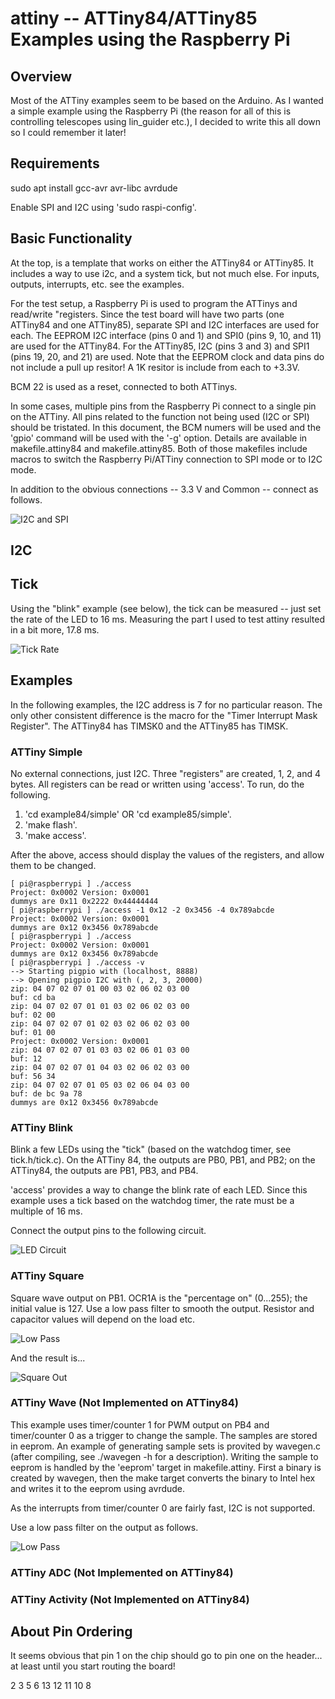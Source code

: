 # attiny -- ATTiny84/ATTiny85 Examples using the Raspberry Pi #

## Overview ##

Most of the ATTiny examples seem to be based on the Arduino.  As I
wanted a simple example using the Raspberry Pi (the reason for all of
this is controlling telescopes using lin_guider etc.), I decided to
write this all down so I could remember it later!

## Requirements ##

sudo apt install gcc-avr avr-libc avrdude

Enable SPI and I2C using 'sudo raspi-config'.

## Basic Functionality ##

At the top, is a template that works on either the ATTiny84 or
ATTiny85.  It includes a way to use i2c, and a system tick, but not
much else.  For inputs, outputs, interrupts, etc. see the examples.

For the test setup, a Raspberry Pi is used to program the ATTinys and
read/write "registers.  Since the test board will have two parts (one
ATTiny84 and one ATTiny85), separate SPI and I2C interfaces are used
for each.  The EEPROM I2C interface (pins 0 and 1) and SPI0 (pins 9,
10, and 11) are used for the ATTiny84.  For the ATTiny85, I2C (pins 3
and 3) and SPI1 (pins 19, 20, and 21) are used.  Note that the EEPROM
clock and data pins do not include a pull up resitor!  A 1K resitor is
include from each to +3.3V.

BCM 22 is used as a reset, connected to both ATTinys.

In some cases, multiple pins from the Raspberry Pi connect to a single
pin on the ATTiny.  All pins related to the function not being used
(I2C or SPI) should be tristated.  In this document, the BCM numers
will be used and the 'gpio' command will be used with the '-g' option.
Details are available in makefile.attiny84 and makefile.attiny85.
Both of those makefiles include macros to switch the Raspberry
Pi/ATTiny connection to SPI mode or to I2C mode.

In addition to the obvious connections -- 3.3 V and Common -- connect
as follows.

![I2C and SPI](images/i2candspi.png)

## I2C ##

## Tick ##

Using the "blink" example (see below), the tick can be measured -- just set the rate of the LED to 16 ms.  Measuring the part I used to test attiny resulted in a bit more, 17.8 ms.

![Tick Rate](images/tickrate.bmp)

## Examples ##

In the following examples, the I2C address is 7 for no particular
reason.  The only other consistent difference is the macro for the
"Timer Interrupt Mask Register".  The ATTiny84 has TIMSK0 and the
ATTiny85 has TIMSK.

### ATTiny Simple ###

No external connections, just I2C.  Three "registers" are created, 1, 2, and 4 bytes.  All registers can be read or written using 'access'.  To run, do the following.

1. 'cd example84/simple' OR 'cd example85/simple'.
2. 'make flash'.
3. 'make access'.

After the above, access should display the values of the registers, and allow them to be changed.

```text
[ pi@raspberrypi ] ./access
Project: 0x0002 Version: 0x0001
dummys are 0x11 0x2222 0x44444444
[ pi@raspberrypi ] ./access -1 0x12 -2 0x3456 -4 0x789abcde
Project: 0x0002 Version: 0x0001
dummys are 0x12 0x3456 0x789abcde
[ pi@raspberrypi ] ./access
Project: 0x0002 Version: 0x0001
dummys are 0x12 0x3456 0x789abcde
[ pi@raspberrypi ] ./access -v
--> Starting pigpio with (localhost, 8888)
--> Opening pigpio I2C with (, 2, 3, 20000)
zip: 04 07 02 07 01 00 03 02 06 02 03 00 
buf: cd ba 
zip: 04 07 02 07 01 01 03 02 06 02 03 00 
buf: 02 00 
zip: 04 07 02 07 01 02 03 02 06 02 03 00 
buf: 01 00 
Project: 0x0002 Version: 0x0001
zip: 04 07 02 07 01 03 03 02 06 01 03 00 
buf: 12 
zip: 04 07 02 07 01 04 03 02 06 02 03 00 
buf: 56 34 
zip: 04 07 02 07 01 05 03 02 06 04 03 00 
buf: de bc 9a 78 
dummys are 0x12 0x3456 0x789abcde
```

### ATTiny Blink ###

Blink a few LEDs using the "tick" (based on the watchdog timer, see
tick.h/tick.c).  On the ATTiny 84, the outputs are PB0, PB1, and PB2;
on the ATTiny84, the outputs are PB1, PB3, and PB4.

'access' provides a way to change the blink rate of each LED.  Since
this example uses a tick based on the watchdog timer, the rate must be
a multiple of 16 ms.

Connect the output pins to the following circuit.

![LED Circuit](images/led.png)

### ATTiny Square ###

Square wave output on PB1.  OCR1A is the "percentage on" (0...255);
the initial value is 127.  Use a low pass filter to smooth the output.
Resistor and capacitor values will depend on the load etc.

![Low Pass](images/lowpassfordc.png)

And the result is...

![Square Out](images/squareout.bmp)

### ATTiny Wave (Not Implemented on ATTiny84) ###

This example uses timer/counter 1 for PWM output on PB4 and
timer/counter 0 as a trigger to change the sample.  The samples are
stored in eeprom.  An example of generating sample sets is provited by
wavegen.c (after compiling, see ./wavegen -h for a description).
Writing the sample to eeprom is handled by the 'eeprom' target in
makefile.attiny.  First a binary is created by wavegen, then the make
target converts the binary to Intel hex and writes it to the eeprom
using avrdude.

As the interrupts from timer/counter 0 are fairly fast, I2C is not
supported.

Use a low pass filter on the output as follows.

![Low Pass](images/lowpassforwave.png)

### ATTiny ADC (Not Implemented on ATTiny84) ###

### ATTiny Activity (Not Implemented on ATTiny84) ###

## About Pin Ordering ##

It seems obvious that pin 1 on the chip should go to pin one on the header... at least until you start routing the board!

2
3
5
6
13
12
11
10
8
